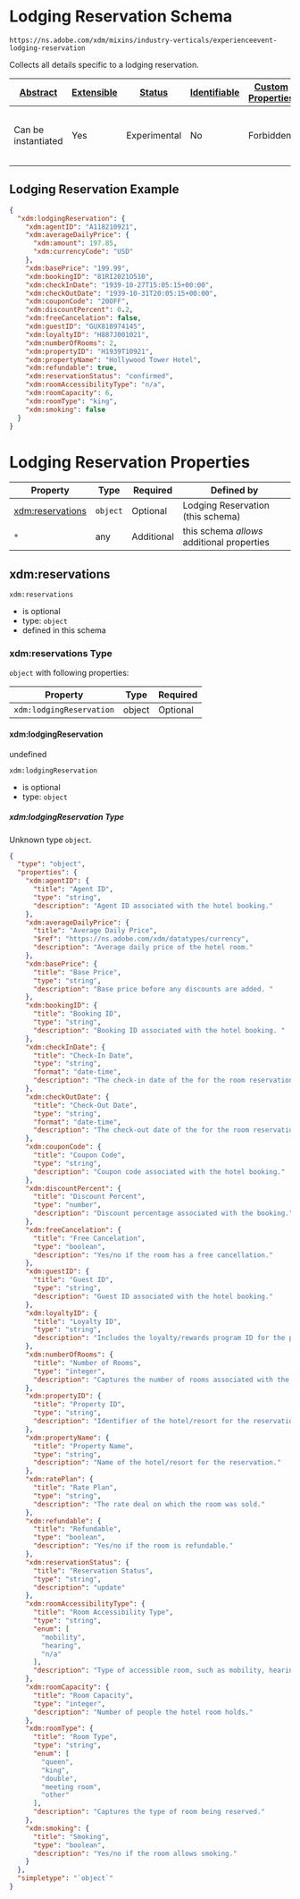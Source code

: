 
# Lodging Reservation Schema

```
https://ns.adobe.com/xdm/mixins/industry-verticals/experienceevent-lodging-reservation
```

Collects all details specific to a lodging reservation.

| [Abstract](../../../../abstract.md) | [Extensible](../../../../extensions.md) | [Status](../../../../status.md) | [Identifiable](../../../../id.md) | [Custom Properties](../../../../extensions.md) | [Additional Properties](../../../../extensions.md) | Defined In |
|-------------------------------------|-----------------------------------------|---------------------------------|-----------------------------------|------------------------------------------------|----------------------------------------------------|------------|
| Can be instantiated | Yes | Experimental | No | Forbidden | Permitted | [mixins/experience-event/industry-verticals/experienceevent-lodging-reservation.schema.json](mixins/experience-event/industry-verticals/experienceevent-lodging-reservation.schema.json) |

## Lodging Reservation Example
```json
{
  "xdm:lodgingReservation": {
    "xdm:agentID": "A118210921",
    "xdm:averageDailyPrice": {
      "xdm:amount": 197.85,
      "xdm:currencyCode": "USD"
    },
    "xdm:basePrice": "199.99",
    "xdm:bookingID": "81RI2021O510",
    "xdm:checkInDate": "1939-10-27T15:05:15+00:00",
    "xdm:checkOutDate": "1939-10-31T20:05:15+00:00",
    "xdm:couponCode": "20OFF",
    "xdm:discountPercent": 0.2,
    "xdm:freeCancelation": false,
    "xdm:guestID": "GUX818974145",
    "xdm:loyaltyID": "H887J001021",
    "xdm:numberOfRooms": 2,
    "xdm:propertyID": "H1939T10921",
    "xdm:propertyName": "Hollywood Tower Hotel",
    "xdm:refundable": true,
    "xdm:reservationStatus": "confirmed",
    "xdm:roomAccessibilityType": "n/a",
    "xdm:roomCapacity": 6,
    "xdm:roomType": "king",
    "xdm:smoking": false
  }
}
```

# Lodging Reservation Properties

| Property | Type | Required | Defined by |
|----------|------|----------|------------|
| [xdm:reservations](#xdmreservations) | `object` | Optional | Lodging Reservation (this schema) |
| `*` | any | Additional | this schema *allows* additional properties |

## xdm:reservations


`xdm:reservations`
* is optional
* type: `object`
* defined in this schema

### xdm:reservations Type


`object` with following properties:


| Property | Type | Required |
|----------|------|----------|
| `xdm:lodgingReservation`| object | Optional |



#### xdm:lodgingReservation

undefined

`xdm:lodgingReservation`
* is optional
* type: `object`

##### xdm:lodgingReservation Type

Unknown type `object`.

```json
{
  "type": "object",
  "properties": {
    "xdm:agentID": {
      "title": "Agent ID",
      "type": "string",
      "description": "Agent ID associated with the hotel booking."
    },
    "xdm:averageDailyPrice": {
      "title": "Average Daily Price",
      "$ref": "https://ns.adobe.com/xdm/datatypes/currency",
      "description": "Average daily price of the hotel room."
    },
    "xdm:basePrice": {
      "title": "Base Price",
      "type": "string",
      "description": "Base price before any discounts are added. "
    },
    "xdm:bookingID": {
      "title": "Booking ID",
      "type": "string",
      "description": "Booking ID associated with the hotel booking. "
    },
    "xdm:checkInDate": {
      "title": "Check-In Date",
      "type": "string",
      "format": "date-time",
      "description": "The check-in date of the for the room reservation."
    },
    "xdm:checkOutDate": {
      "title": "Check-Out Date",
      "type": "string",
      "format": "date-time",
      "description": "The check-out date of the for the room reservation."
    },
    "xdm:couponCode": {
      "title": "Coupon Code",
      "type": "string",
      "description": "Coupon code associated with the hotel booking."
    },
    "xdm:discountPercent": {
      "title": "Discount Percent",
      "type": "number",
      "description": "Discount percentage associated with the booking."
    },
    "xdm:freeCancelation": {
      "title": "Free Cancelation",
      "type": "boolean",
      "description": "Yes/no if the room has a free cancellation."
    },
    "xdm:guestID": {
      "title": "Guest ID",
      "type": "string",
      "description": "Guest ID associated with the hotel booking."
    },
    "xdm:loyaltyID": {
      "title": "Loyalty ID",
      "type": "string",
      "description": "Includes the loyalty/rewards program ID for the passenger listed in the reservation."
    },
    "xdm:numberOfRooms": {
      "title": "Number of Rooms",
      "type": "integer",
      "description": "Captures the number of rooms associated with the reservation."
    },
    "xdm:propertyID": {
      "title": "Property ID",
      "type": "string",
      "description": "Identifier of the hotel/resort for the reservation."
    },
    "xdm:propertyName": {
      "title": "Property Name",
      "type": "string",
      "description": "Name of the hotel/resort for the reservation."
    },
    "xdm:ratePlan": {
      "title": "Rate Plan",
      "type": "string",
      "description": "The rate deal on which the room was sold."
    },
    "xdm:refundable": {
      "title": "Refundable",
      "type": "boolean",
      "description": "Yes/no if the room is refundable."
    },
    "xdm:reservationStatus": {
      "title": "Reservation Status",
      "type": "string",
      "description": "update"
    },
    "xdm:roomAccessibilityType": {
      "title": "Room Accessibility Type",
      "type": "string",
      "enum": [
        "mobility",
        "hearing",
        "n/a"
      ],
      "description": "Type of accessible room, such as mobility, hearing, or other."
    },
    "xdm:roomCapacity": {
      "title": "Room Capacity",
      "type": "integer",
      "description": "Number of people the hotel room holds."
    },
    "xdm:roomType": {
      "title": "Room Type",
      "type": "string",
      "enum": [
        "queen",
        "king",
        "double",
        "meeting room",
        "other"
      ],
      "description": "Captures the type of room being reserved."
    },
    "xdm:smoking": {
      "title": "Smoking",
      "type": "boolean",
      "description": "Yes/no if the room allows smoking."
    }
  },
  "simpletype": "`object`"
}
```









